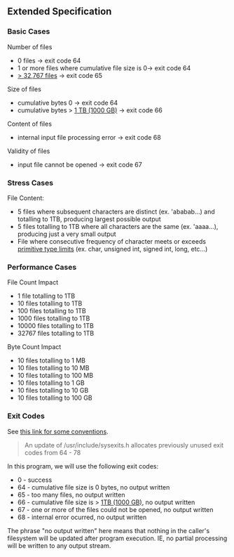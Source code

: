 ## Extended Specification

### Basic Cases

Number of files
- 0 files -> exit code 64
- 1 or more files where cumulative file size is 0-> exit code 64
- [> 32,767 files](https://stackoverflow.com/questions/3724369/limit-on-the-number-of-arguments-to-main-in-c) -> exit code 65

Size of files
- cumulative bytes 0 -> exit code 64
- cumulative bytes > [1 TB (1000 GB)](https://en.wikipedia.org/wiki/Byte#Multiple-byte_units) -> exit code 66

Content of files
- internal input file processing error -> exit code 68

Validity of files
- input file cannot be opened -> exit code 67

### Stress Cases

File Content:
- 5 files where subsequent characters are distinct (ex. 'ababab...) and totalling to 1TB, producing largest possible output
- 5 files totalling to 1TB where all characters are the same (ex. 'aaaa...), producing just a very small output
- File where consecutive frequency of character meets or exceeds [primitive type limits](https://en.wikipedia.org/wiki/C_data_types) (ex. char, unsigned int, signed int, long, etc...)

### Performance Cases

File Count Impact
- 1 file totalling to 1TB
- 10 files totalling to 1TB 
- 100 files totalling to 1TB
- 1000 files totalling to 1TB
- 10000 files totalling to 1TB
- 32767 files totalling to 1TB

Byte Count Impact
- 10 files totalling to 1 MB
- 10 files totalling to 10 MB
- 10 files totalling to 100 MB
- 10 files totalling to 1 GB
- 10 files totalling to 10 GB
- 10 files totalling to 100 GB

### Exit Codes

See [this link for some conventions](https://tldp.org/LDP/abs/html/exitcodes.html). 

> An update of /usr/include/sysexits.h allocates previously unused exit codes from 64 - 78

In this program, we will use the following exit codes:
- 0 - success
- 64 - cumulative file size is 0 bytes, no output written
- 65 - too many files, no output written
- 66 - cumulative file size is > [1TB (1000 GB)](https://en.wikipedia.org/wiki/Byte#Multiple-byte_units), no output written
- 67 - one or more of the files could not be opened, no output written
- 68 - internal error ocurred, no output written

The phrase "no output written" here means that nothing in the caller's filesystem will be updated after program execution. IE, no partial processing will be written to any output stream.
